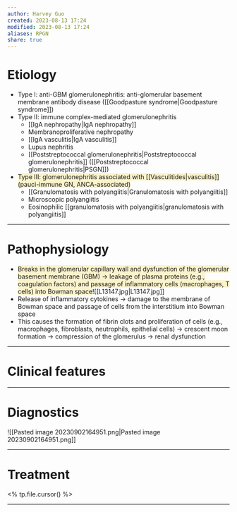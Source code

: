 ```yaml
---
author: Harvey Guo
created: 2023-08-13 17:24
modified: 2023-08-13 17:24
aliases: RPGN
share: true
---
```

# Etiology
- Type I: anti-GBM glomerulonephritis: anti-glomerular basement membrane antibody disease ([[Goodpasture syndrome|Goodpasture syndrome]])
- Type II: immune complex-mediated glomerulonephritis
	- [[IgA nephropathy|IgA nephropathy]]
	- Membranoproliferative nephropathy
	- [[IgA vasculitis|IgA vasculitis]]
	- Lupus nephritis
	- [[Poststreptococcal glomerulonephritis|Poststreptococcal glomerulonephritis]] ([[Poststreptococcal glomerulonephritis|PSGN]])
- <span style="background:rgba(240, 200, 0, 0.2)">Type III: glomerulonephritis associated with [[Vasculitides|vasculitis]] (pauci-immune GN, ANCA-associated)</span>
	- [[Granulomatosis with polyangiitis|Granulomatosis with polyangiitis]]
	- Microscopic polyangiitis
	- Eosinophilic [[granulomatosis with polyangiitis|granulomatosis with polyangiitis]]

---
# Pathophysiology
- <span style="background:rgba(240, 200, 0, 0.2)">Breaks in the glomerular capillary wall and dysfunction of the glomerular basement membrane (GBM) → leakage of plasma proteins (e.g., coagulation factors) and passage of inflammatory cells (macrophages, T cells) into Bowman space</span>![[L13147.jpg|L13147.jpg]]
- Release of inflammatory cytokines → damage to the membrane of Bowman space and passage of cells from the interstitium into Bowman space
- This causes the formation of fibrin clots and proliferation of cells (e.g., macrophages, fibroblasts, neutrophils, epithelial cells) → crescent moon formation → compression of the glomerulus → renal dysfunction

---
# Clinical features


---
# Diagnostics
![[Pasted image 20230902164951.png|Pasted image 20230902164951.png]]

---
# Treatment
<% tp.file.cursor() %>

---

